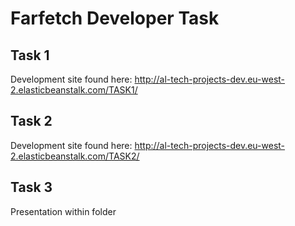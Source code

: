 # Farfetch Developer Task


## Task 1

Development site found here:  http://al-tech-projects-dev.eu-west-2.elasticbeanstalk.com/TASK1/


## Task 2

Development site found here:  http://al-tech-projects-dev.eu-west-2.elasticbeanstalk.com/TASK2/


## Task 3
Presentation within folder
